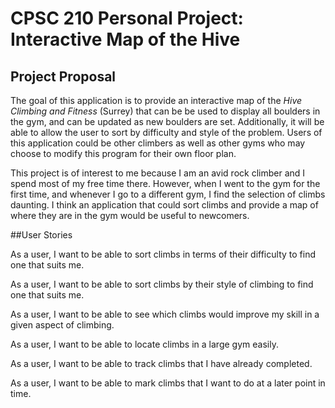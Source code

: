 # CPSC 210 Personal Project: Interactive Map of the Hive

## Project Proposal

The goal of this application is to provide an interactive
map of the *Hive Climbing and Fitness* (Surrey) that can be 
be used to display all boulders in the gym, and can be updated as 
new boulders are set. Additionally, it will be able to allow the user
to sort by difficulty and style of the problem. Users of this application
could be other climbers as well as other gyms who may choose to 
modify this program for their own floor plan.

This project is of interest to me because I am an avid rock climber
and I spend most of my free time there. However, when I went to
the gym for the first time, and whenever I go to a different gym, I find the
selection of climbs daunting. I think an application that could sort climbs 
and provide a map of where they are in the gym would be useful to newcomers.

##User Stories

As a user, I want to be able to sort climbs in terms of their difficulty to find one that suits me.

As a user, I want to be able to sort climbs by their style of climbing to find one that suits me.

As a user, I want to be able to see which climbs would improve my skill in a given aspect of climbing.

As a user, I want to be able to locate climbs in a large gym easily.

As a user, I want to be able to track climbs that I have already completed.

As a user, I want to be able to mark climbs that I want to do at a later point in time.




